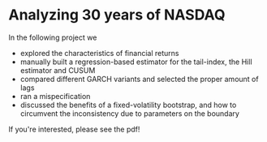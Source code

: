 # Analyzing 30 years of NASDAQ

In the following project we
+ explored the characteristics of financial returns
+ manually built a regression-based estimator for the tail-index, the Hill estimator and CUSUM
+ compared different GARCH variants and selected the proper amount of lags
+ ran a mispecification
+ discussed the benefits of a fixed-volatility bootstrap, and how to circumvent the inconsistency due to parameters on the boundary

If you're interested, please see the pdf!
